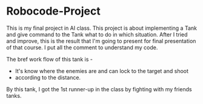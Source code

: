 # Robocode-Project

This is my final project in AI class. 
This project is about implementing a Tank and give command to the Tank what to do in which situation. 
After I tried and improve, this is the result that I'm going to present for final presentation of that course. 
I put all the comment to understand my code. 

The bref work flow of this tank is -
 * It's know where the enemies are and can lock to the target and shoot 
 * according to the distance.  

By this tank, I got the 1st runner-up in the class by fighting with my friends tanks.

